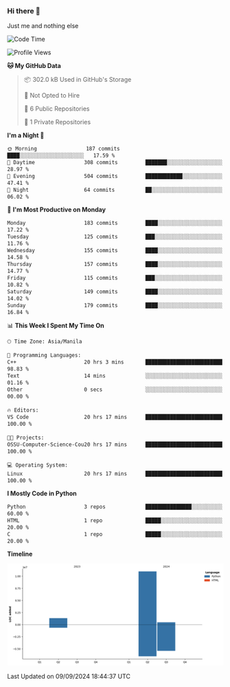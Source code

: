 ### Hi there 👋

Just me and nothing else


<!--START_SECTION:waka-->
![Code Time](http://img.shields.io/badge/Code%20Time-655%20hrs%207%20mins-blue)

![Profile Views](http://img.shields.io/badge/Profile%20Views-34-blue)

**🐱 My GitHub Data** 

> 📦 302.0 kB Used in GitHub's Storage 
 > 
> 🚫 Not Opted to Hire
 > 
> 📜 6 Public Repositories 
 > 
> 🔑 1 Private Repositories 
 > 
**I'm a Night 🦉** 

```text
🌞 Morning                187 commits         ████░░░░░░░░░░░░░░░░░░░░░   17.59 % 
🌆 Daytime                308 commits         ███████░░░░░░░░░░░░░░░░░░   28.97 % 
🌃 Evening                504 commits         ████████████░░░░░░░░░░░░░   47.41 % 
🌙 Night                  64 commits          ██░░░░░░░░░░░░░░░░░░░░░░░   06.02 % 
```
📅 **I'm Most Productive on Monday** 

```text
Monday                   183 commits         ████░░░░░░░░░░░░░░░░░░░░░   17.22 % 
Tuesday                  125 commits         ███░░░░░░░░░░░░░░░░░░░░░░   11.76 % 
Wednesday                155 commits         ████░░░░░░░░░░░░░░░░░░░░░   14.58 % 
Thursday                 157 commits         ████░░░░░░░░░░░░░░░░░░░░░   14.77 % 
Friday                   115 commits         ███░░░░░░░░░░░░░░░░░░░░░░   10.82 % 
Saturday                 149 commits         ████░░░░░░░░░░░░░░░░░░░░░   14.02 % 
Sunday                   179 commits         ████░░░░░░░░░░░░░░░░░░░░░   16.84 % 
```


📊 **This Week I Spent My Time On** 

```text
🕑︎ Time Zone: Asia/Manila

💬 Programming Languages: 
C++                      20 hrs 3 mins       █████████████████████████   98.83 % 
Text                     14 mins             ░░░░░░░░░░░░░░░░░░░░░░░░░   01.16 % 
Other                    0 secs              ░░░░░░░░░░░░░░░░░░░░░░░░░   00.00 % 

🔥 Editors: 
VS Code                  20 hrs 17 mins      █████████████████████████   100.00 % 

🐱‍💻 Projects: 
OSSU-Computer-Science-Cou20 hrs 17 mins      █████████████████████████   100.00 % 

💻 Operating System: 
Linux                    20 hrs 17 mins      █████████████████████████   100.00 % 
```

**I Mostly Code in Python** 

```text
Python                   3 repos             ███████████████░░░░░░░░░░   60.00 % 
HTML                     1 repo              █████░░░░░░░░░░░░░░░░░░░░   20.00 % 
C                        1 repo              █████░░░░░░░░░░░░░░░░░░░░   20.00 % 
```



**Timeline**

![Lines of Code chart](https://raw.githubusercontent.com/brutist/brutist/main/assets/bar_graph.png)


 Last Updated on 09/09/2024 18:44:37 UTC
<!--END_SECTION:waka-->
